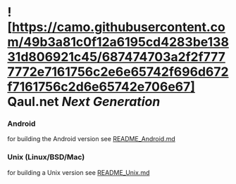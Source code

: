 ![https://camo.githubusercontent.com/49b3a81c0f12a6195cd4283be13831d806921c45/687474703a2f2f7777772e7161756c2e6e65742f696d672f7161756c2d6e65742e706e67]
Qaul.net _Next Generation_
====

### Android

for building the Android version see [README_Android.md](README_Android.md)

### Unix (Linux/BSD/Mac)

for building a Unix version see [README_Unix.md](README_Unix.md)
